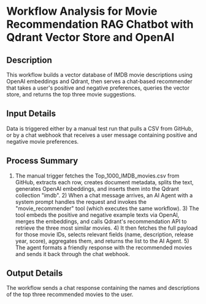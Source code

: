 # Workflow Analysis for Movie Recommendation RAG Chatbot with Qdrant Vector Store and OpenAI

## Description
This workflow builds a vector database of IMDB movie descriptions using OpenAI embeddings and Qdrant, then serves a chat‑based recommender that takes a user's positive and negative preferences, queries the vector store, and returns the top three movie suggestions.

## Input Details
Data is triggered either by a manual test run that pulls a CSV from GitHub, or by a chat webhook that receives a user message containing positive and negative movie preferences.

## Process Summary
1) The manual trigger fetches the Top_1000_IMDB_movies.csv from GitHub, extracts each row, creates document metadata, splits the text, generates OpenAI embeddings, and inserts them into the Qdrant collection "imdb". 2) When a chat message arrives, an AI Agent with a system prompt handles the request and invokes the "movie_recommender" tool (which executes the same workflow). 3) The tool embeds the positive and negative example texts via OpenAI, merges the embeddings, and calls Qdrant's recommendation API to retrieve the three most similar movies. 4) It then fetches the full payload for those movie IDs, selects relevant fields (name, description, release year, score), aggregates them, and returns the list to the AI Agent. 5) The agent formats a friendly response with the recommended movies and sends it back through the chat webhook.

## Output Details
The workflow sends a chat response containing the names and descriptions of the top three recommended movies to the user.
